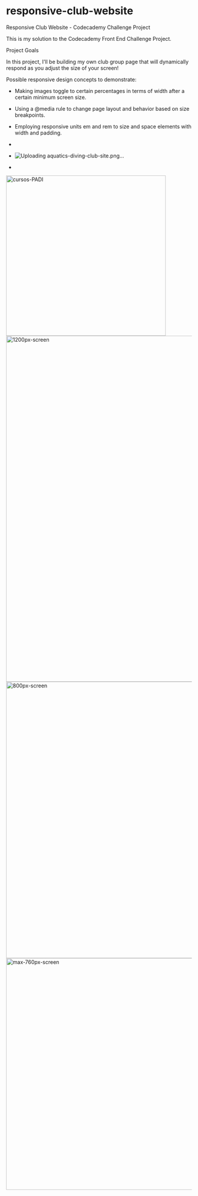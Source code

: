 # responsive-club-website
Responsive Club Website - Codecademy Challenge Project

This is my solution to the Codecademy Front End Challenge Project.

Project Goals

In this project, I'll be building my own club group page that will dynamically respond as you adjust the size of your screen! ​

Possible responsive design concepts to demonstrate:​

* Making images toggle to certain percentages in terms of width after a certain minimum screen size.
* Using a @media rule to change page layout and behavior based on size breakpoints.
* Employing responsive units em and rem to size and space elements with width and padding.
* 
* ![Uploading aquatics-diving-club-site.png…]()

* 
<img width="433" alt="cursos-PADI" src="https://github.com/mtapirina/responsive-club-website/assets/116927372/e6080f6e-d0c4-4603-adb5-2c2fe4bf5f6b">

<img width="935" alt="1200px-screen" src="https://github.com/mtapirina/responsive-club-website/assets/116927372/4532ecce-0dd1-43ed-9e67-4b145ed3c6a8">
<img width="747" alt="800px-screen" src="https://github.com/mtapirina/responsive-club-website/assets/116927372/7948ae72-7d7b-4588-9cc1-c686955babfe">
<img width="626" alt="max-760px-screen" src="https://github.com/mtapirina/responsive-club-website/assets/116927372/41f49f6a-49eb-47d1-90ec-2e893d4624ce">
